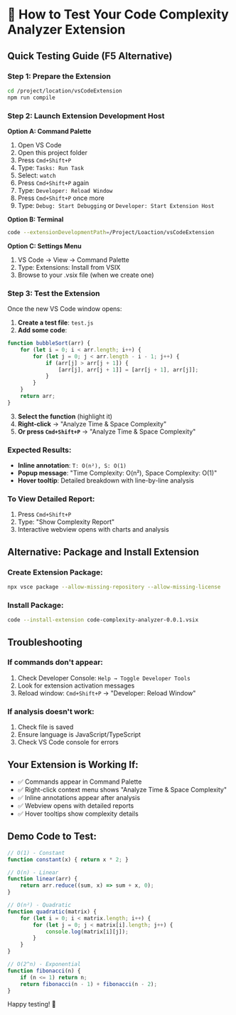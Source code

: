 # 🚀 How to Test Your Code Complexity Analyzer Extension

## Quick Testing Guide (F5 Alternative)

### Step 1: Prepare the Extension
```bash
cd /project/location/vsCodeExtension
npm run compile
```

### Step 2: Launch Extension Development Host
**Option A: Command Palette**
1. Open VS Code
2. Open this project folder
3. Press `Cmd+Shift+P`
4. Type: `Tasks: Run Task`
5. Select: `watch`
6. Press `Cmd+Shift+P` again
7. Type: `Developer: Reload Window`
8. Press `Cmd+Shift+P` once more
9. Type: `Debug: Start Debugging` or `Developer: Start Extension Host`

**Option B: Terminal**
```bash
code --extensionDevelopmentPath=/Project/Loaction/vsCodeExtension
```

**Option C: Settings Menu**
1. VS Code → View → Command Palette
2. Type: Extensions: Install from VSIX
3. Browse to your .vsix file (when we create one)

### Step 3: Test the Extension
Once the new VS Code window opens:

1. **Create a test file**: `test.js`
2. **Add some code**:
```javascript
function bubbleSort(arr) {
    for (let i = 0; i < arr.length; i++) {
        for (let j = 0; j < arr.length - i - 1; j++) {
            if (arr[j] > arr[j + 1]) {
                [arr[j], arr[j + 1]] = [arr[j + 1], arr[j]];
            }
        }
    }
    return arr;
}
```

3. **Select the function** (highlight it)
4. **Right-click** → "Analyze Time & Space Complexity"
5. **Or press `Cmd+Shift+P`** → "Analyze Time & Space Complexity"

### Expected Results:
- **Inline annotation**: `T: O(n²), S: O(1)`
- **Popup message**: "Time Complexity: O(n²), Space Complexity: O(1)"
- **Hover tooltip**: Detailed breakdown with line-by-line analysis

### To View Detailed Report:
1. Press `Cmd+Shift+P`
2. Type: "Show Complexity Report"
3. Interactive webview opens with charts and analysis

## Alternative: Package and Install Extension

### Create Extension Package:
```bash
npx vsce package --allow-missing-repository --allow-missing-license
```

### Install Package:
```bash
code --install-extension code-complexity-analyzer-0.0.1.vsix
```

## Troubleshooting

### If commands don't appear:
1. Check Developer Console: `Help → Toggle Developer Tools`
2. Look for extension activation messages
3. Reload window: `Cmd+Shift+P` → "Developer: Reload Window"

### If analysis doesn't work:
1. Check file is saved
2. Ensure language is JavaScript/TypeScript
3. Check VS Code console for errors

## Your Extension is Working If:
- ✅ Commands appear in Command Palette
- ✅ Right-click context menu shows "Analyze Time & Space Complexity"
- ✅ Inline annotations appear after analysis
- ✅ Webview opens with detailed reports
- ✅ Hover tooltips show complexity details

## Demo Code to Test:

```javascript
// O(1) - Constant
function constant(x) { return x * 2; }

// O(n) - Linear
function linear(arr) {
    return arr.reduce((sum, x) => sum + x, 0);
}

// O(n²) - Quadratic
function quadratic(matrix) {
    for (let i = 0; i < matrix.length; i++) {
        for (let j = 0; j < matrix[i].length; j++) {
            console.log(matrix[i][j]);
        }
    }
}

// O(2^n) - Exponential
function fibonacci(n) {
    if (n <= 1) return n;
    return fibonacci(n - 1) + fibonacci(n - 2);
}
```

Happy testing! 🎉
